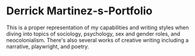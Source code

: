 # Derrick Martinez-s-Portfolio
This is a proper representation of my capabilities and writing styles when diving into topics of sociology, psychology, sex and gender roles, and neocolonialism. There's also several works of creative writing including a narrative, playwright, and poetry.
